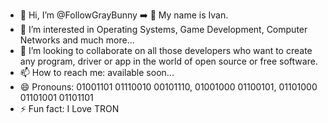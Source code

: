 - 👋 Hi, I’m @FollowGrayBunny ➡️ 🐰 My name is Ivan.
- 👀 I’m interested in Operating Systems, Game Development, Computer Networks and much more...
- 💞️ I’m looking to collaborate on all those developers who want to create any program, driver or app in the world of open source or free software. 
- 📫 How to reach me: available soon...
- 😄 Pronouns: 01001101 01110010 00101110, 01001000 01100101, 01101000 01101001 01101101
- ⚡ Fun fact: I Love TRON

<!---
FollowGrayBunny/FollowGrayBunny is a ✨ special ✨ repository because its `README.md` (this file) appears on your GitHub profile.
You can click the Preview link to take a look at your changes.
--->
